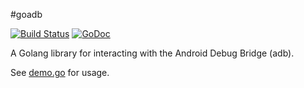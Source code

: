 #goadb

[![Build Status](https://travis-ci.org/zach-klippenstein/goadb.svg?branch=master)](https://travis-ci.org/zach-klippenstein/goadb)
[![GoDoc](https://godoc.org/github.com/sid00001/goadb?status.svg)](https://godoc.org/github.com/sid00001/goadb)

A Golang library for interacting with the Android Debug Bridge (adb).

See [demo.go](cmd/demo/demo.go) for usage.
